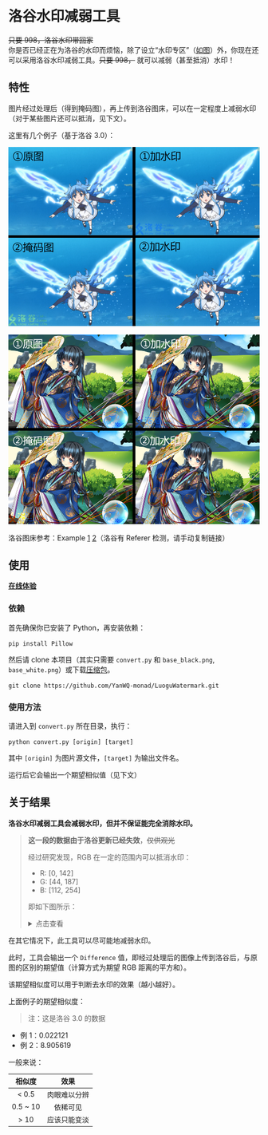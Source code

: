 # 洛谷水印减弱工具

~~只要 998，洛谷水印带回家~~  
你是否已经正在为洛谷的水印而烦恼，除了设立“水印专区”（[如图](https://cdn.luogu.org/upload/pic/32038.png)）外，你现在还可以采用洛谷水印减弱工具。~~只要 998，~~ 就可以减弱（甚至抵消）水印！

## 特性

图片经过处理后（得到掩码图），再上传到洛谷图床，可以在一定程度上减弱水印（对于某些图片还可以抵消，见下文）。

这里有几个例子（基于洛谷 3.0）：

![Example 1](https://raw.githubusercontent.com/YanWQ-monad/static/master/LuoguWatermark/1.png)

![Example 2](https://raw.githubusercontent.com/YanWQ-monad/static/master/LuoguWatermark/2.png)

洛谷图床参考：Example [1](https://cdn.luogu.org/upload/pic/42381.png) [2](https://cdn.luogu.org/upload/pic/42407.png)（洛谷有 Referer 检测，请手动复制链接）

## 使用

**[在线体验](https://lg-watermark.monadx.com)**

### 依赖

首先确保你已安装了 Python，再安装依赖：

```
pip install Pillow
```

然后请 clone 本项目（其实只需要 `convert.py` 和 `base_black.png`, `base_white.png`）或下载[压缩包](https://github.com/YanWQ-monad/LuoguWatermark/archive/master.zip)。

```
git clone https://github.com/YanWQ-monad/LuoguWatermark.git
```

### 使用方法

请进入到 `convert.py` 所在目录，执行：

```
python convert.py [origin] [target]
```

其中 `[origin]` 为图片源文件，`[target]` 为输出文件名。

运行后它会输出一个期望相似值（见下文）

## 关于结果

**洛谷水印减弱工具会减弱水印，但并不保证能完全消除水印。**

> **这一段的数据由于洛谷更新已经失效**，~~仅供观光~~
> 
> 经过研究发现，RGB 在一定的范围内可以抵消水印：
>
> - R: \[0, 142\]
> - G: \[44, 187\]
> - B: \[112, 254\]
>
> 即如下图所示：
>
> <details>
>   <summary>点击查看</summary>
>   <img src="https://raw.githubusercontent.com/YanWQ-monad/static/master/LuoguWatermark/3.png" alt="Condition" />
> </details>

在其它情况下，此工具可以尽可能地减弱水印。

此时，工具会输出一个 `Difference` 值，即经过处理后的图像上传到洛谷后，与原图的区别的期望值（计算方式为期望 RGB 距离的平方和）。

该期望相似度可以用于判断去水印的效果（越小越好）。

上面例子的期望相似度：

> 注：这是洛谷 3.0 的数据

- 例 1：0.022121
- 例 2：8.905619

一般来说：

| 相似度 | 效果 |
|:---:|:---:|
| < 0.5 | 肉眼难以分辨 |
| 0.5 ~ 10 | 依稀可见 |
| > 10 | 应该只能变淡 |
